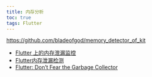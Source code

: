 ```yaml
---
title: 内存分析
toc: true
tags: Flutter
---
```




https://github.com/bladeofgod/memory_detector_of_kit

- [Flutter 上的内存泄漏监控](https://flutter.cn/community/tutorials/memory-leak-monitoring-on-flutter)
- [Flutter内存泄漏检测](https://blog.csdn.net/jdsjlzx/article/details/125919470)
- [Flutter: Don’t Fear the Garbage Collector](https://medium.com/flutter/flutter-dont-fear-the-garbage-collector-d69b3ff1ca30)
